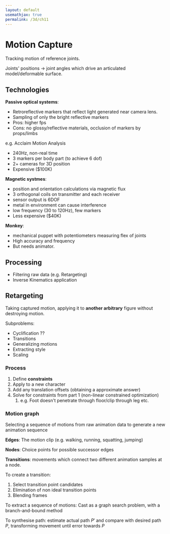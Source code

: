 ```yaml
---
layout: default
usemathjax: true
permalink: /3d/ch11
---
```


# Motion Capture

Tracking motion of reference joints.

Joints' positions $\rightarrow$ joint angles which drive 
an articulated model/deformable surface.

## Technologies

**Passive optical systems**:
- Retroreflective markers that reflect light generated near camera lens.
- Sampling of only the bright reflective markers
- Pros: higher fps
- Cons: no glossy/reflective materials, occlusion of markers by props/limbs

e.g. Acclaim Motion Analysis
- 240Hz, non-real time
- 3 markers per body part (to achieve 6 dof)
- 2+ cameras for 3D position
- Expensive ($100K)

**Magnetic systmes**:
- position and orientation calculations via magnetic flux 
- 3 orthogonal coils on transmitter and each receiver
- sensor output is 6DOF
- metal in environment can cause interference
- low frequency (30 to 120Hz), few markers
- Less expensive ($40K)

**Monkey**:
- mechanical puppet with potentiometers measuring flex of joints
- High accuracy and frequency
- But needs animator.

## Processing

- Filtering raw data (e.g. Retargeting)
- Inverse Kinematics application

## Retargeting

Taking captured motion, applying it to **another arbitrary** figure without destroying motion.

Subproblems:
- Cyclification ?? 
- Transitions
- Generalizing motions
- Extracting style
- Scaling

### Process

1. Define **constraints**
2. Apply to a new character
3. Add any translation offsets (obtaining a approximate answer)
4. Solve for constraints from part 1 (non-linear constrained optimization)
   1. e.g. Foot doesn't penetrate through floor/clip through leg etc.

### Motion graph

Selecting a sequence of motions from raw animation data to generate a new animation sequence

**Edges**: The motion clip (e.g. walking, running, squatting, jumping)

**Nodes**: Choice points for possible successor edges

**Transitions**: movements which connect two different animation samples at a node.

To create a transition:
1. Select transition point candidates
2. Elimination of non ideal transition points
3. Blending frames

To extract a sequence of motions: Cast as a graph search problem, with a branch-and-bound method

To synthesise path: estimate actual path $P'$ and compare with desired path $P$,
transforming movement until error towards $P$